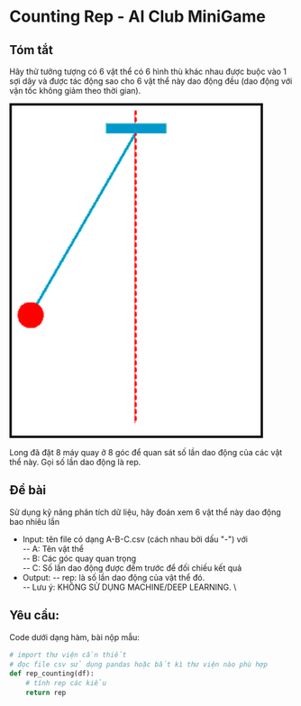 # Counting Rep - AI Club MiniGame
## Tóm tắt
Hãy thử tưởng tượng có 6 vật thể có 6 hình thù khác nhau được buộc vào 1 sợi dây và được tác động sao cho 6 vật thể này dao động đều (dao động với vận tốc không giảm theo thời gian).

![Animation](animation.gif)

Long đã đặt 8 máy quay ở 8 góc để quan sát số lần dao động của các vật thể này. Gọi số lần dao động là rep.

## Đề bài
Sử dụng kỹ năng phân tích dữ liệu, hãy đoán xem 6 vật thể này dao động bao nhiêu lần
- Input: tên file có dạng A-B-C.csv (cách nhau bởi dấu "-") với \
-- A: Tên vật thể \
-- B: Các góc quay quan trọng \
-- C: Số lần dao động được đếm trước để đối chiếu kết quả
- Output:
-- rep: là số lần dao động của vật thể đó. \
-- Lưu ý: KHÔNG SỬ DỤNG MACHINE/DEEP LEARNING. \

## Yêu cầu:
Code dưới dạng hàm, bài nộp mẫu:
```python
# import thư viện cần thiết
# đọc file csv sử dụng pandas hoặc bất kì thư viện nào phù hợp
def rep_counting(df):
    # tính rep các kiểu
    return rep
```